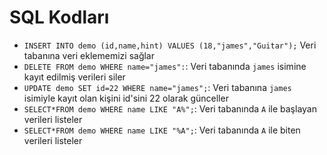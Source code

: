 # SQL Kodları

* ```INSERT INTO demo (id,name,hint) VALUES (18,"james","Guitar");``` Veri tabanına veri eklememizi sağlar
* ```DELETE FROM demo WHERE name="james":```: Veri tabanında ```james``` isimine kayıt edilmiş verileri siler
* ```UPDATE demo SET id=22 WHERE name="james";```: Veri tabanına ```james``` isimiyle kayıt olan kişini id'sini 22 olarak günceller
* ```SELECT*FROM demo WHERE name LIKE "A%";```: Veri tabanında ```A``` ile başlayan verileri listeler
* ```SELECT*FROM demo WHERE name LIKE "%A";```: Veri tabanında ```A``` ile biten verileri listeler
